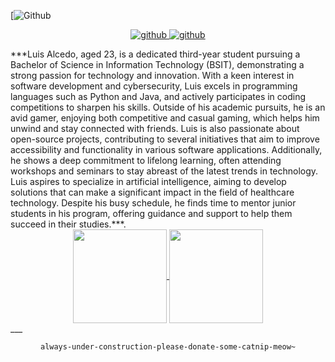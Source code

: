 [![Github]()

<p align="center">
<!--   <img src="![image](https://github.com/envysev/envysev/assets/132826559/5cc403ea-fb59-4a77-a241-f49b5ad0e175)
)
">  -->

  <a href="https://github.com/envysev/envysev">
    <img src="https://img.shields.io/github/followers/scaredmeow?label=Github&style=social" alt="github">
  </a>
  <a href="https://twitter.com/alcdluis">
    <img src="https://img.shields.io/twitter/follow/scaredmeow_?label=Twitter&style=social" alt="github">
  </a>
 

</p>
***Luis Alcedo, aged 23, is a dedicated third-year student pursuing a Bachelor of Science in Information Technology (BSIT), demonstrating a strong passion for technology and innovation. With a keen interest in software development and cybersecurity, Luis excels in programming languages such as Python and Java, and actively participates in coding competitions to sharpen his skills. Outside of his academic pursuits, he is an avid gamer, enjoying both competitive and casual gaming, which helps him unwind and stay connected with friends. Luis is also passionate about open-source projects, contributing to several initiatives that aim to improve accessibility and functionality in various software applications. Additionally, he shows a deep commitment to lifelong learning, often attending workshops and seminars to stay abreast of the latest trends in technology. Luis aspires to specialize in artificial intelligence, aiming to develop solutions that can make a significant impact in the field of healthcare technology. Despite his busy schedule, he finds time to mentor junior students in his program, offering guidance and support to help them succeed in their studies.***. 

<div align="center">
  <a href="https://github.com/anuraghazra/github-readme-stats">
    <img align="center" height=150 src="https://github-readme-stats-scaredmeow.vercel.app/api?username=scaredmeow&show_icons=true&count_private=true&theme=apprentice&hide_border=true" />
  </a> 
  <a href="https://github.com/anuraghazra/github-readme-stats">
    <img align="center" height=150 src="https://github-readme-stats-scaredmeow.vercel.app/api/top-langs/?username=scaredmeow&layout=compact&langs_count=6" />
  </a>
</div>
<!--     <img align="center" height=150 src="https://github-readme-stats-scaredmeow.vercel.app/api/top-langs/?username=scaredmeow&layout=compact&hide=java,cmake&langs_count=6" />-->
___
<div align="center">
  
``` always-under-construction-please-donate-some-catnip-meow~ ```
  
</div>
